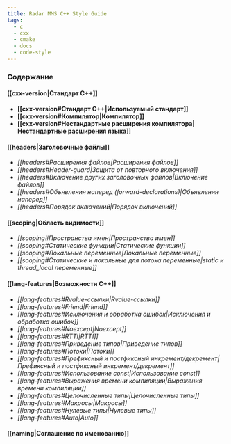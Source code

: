```yaml
---
title: Radar MMS C++ Style Guide
tags:
  - c
  - cxx
  - cmake
  - docs
  - code-style
---
```

### Содержание
#### **[[cxx-version|Стандарт С++]]**
- **[[cxx-version#Стандарт C++|Используемый стандарт]]**
- **[[cxx-version#Компилятор|Компилятор]]**
- **[[cxx-version#Нестандартные расширения компилятора|Нестандартные расширения языка]]**
#### [[headers|Заголовочные файлы]]
- *[[headers#Расширения файлов|Расширения файлов]]*
- *[[headers#Header-guard|Защита от повторного включения]]*
- *[[headers#Включение других заголовочных файлов|Включение файлов]]*
- *[[headers#Объявления наперед (forward-declarations)|Объявления наперед]]*
- *[[headers#Порядок включений|Порядок включений]]*
#### [[scoping|Область видимости]]
- *[[scoping#Пространства имен|Пространства имен]]*
- *[[scoping#Статические функции|Статические функции]]*
- *[[scoping#Локальные переменные|Локальные переменные]]*
- *[[scoping#Статические и локальные для потока переменные|static и thread_local переменные]]*
#### [[lang-features|Возможности C++]]
- *[[lang-features#Rvalue-ссылки|Rvalue-ссылки]]*
- *[[lang-features#Friend|Friend]]*
- *[[lang-features#Исключения и обработка ошибок|Исключения и обработка ошибок]]*
- *[[lang-features#Noexcept|Noexcept]]*
- *[[lang-features#RTTI|RTTI]]*
- *[[lang-features#Приведение типов|Приведение типов]]*
- *[[lang-features#Потоки|Потоки]]*
- *[[lang-features#Префиксный и постфиксный инкремент/декремент|Префиксный и постфиксный инкремент/декремент]]*
- *[[lang-features#Использование const|Использование const]]*
- *[[lang-features#Выражения времени компиляции|Выражения времени компиляции]]*
- *[[lang-features#Целочисленные типы|Целочисленные типы]]*
- *[[lang-features#Макросы|Макросы]]*
- *[[lang-features#Нулевые типы|Нулевые типы]]*
- *[[lang-features#Auto|Auto]]*

#### [[naming|Соглашение по именованию]]
